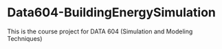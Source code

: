 # Data604-BuildingEnergySimulation
This is the course project for DATA 604 (Simulation and Modeling Techniques)
